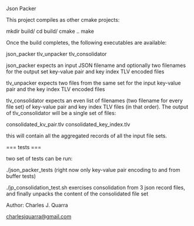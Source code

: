 

 Json Packer


 This project compiles as other cmake projects:

 mkdir build/
 cd build/
 cmake ..
 make

 Once the build completes, the following executables are available:

 json_packer
 tlv_unpacker
 tlv_consolidator

 json_packer expects an input JSON filename and optionally two filenames for the output set key-value pair and key index TLV encoded files

 tlv_unpacker expects two files from the same set for the input key-value pair and the key index TLV encoded files

 tlv_consolidator expects an even list of filenames (two filename for every file set) of key-value pair and key index TLV files (in that order).
 The output of tlv_consolidator will be a single set of files:

 consolidated_kv_pair.tlv
 consolidated_key_index.tlv

 this will contain all the aggregated records of all the input file sets.

 === tests ===

  two set of tests can be run:

 ./json_packer_tests (right now only key-value pair encoding to and from buffer tests)

 ./jp_consolidation_test.sh exercises consolidation from 3 json record files, and finally unpacks the content of the consolidated file set



 Author:
 Charles J. Quarra


 charlesjquarra@gmail.com